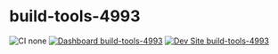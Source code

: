 # build-tools-4993

![CI none](https://img.shields.io/badge/ci-none-orange.svg)
[![Dashboard build-tools-4993](https://img.shields.io/badge/dashboard-build_tools_4993-yellow.svg)](https://dashboard.pantheon.io/sites/b5ebc443-5759-4589-a955-35431518c159#dev/code)
[![Dev Site build-tools-4993](https://img.shields.io/badge/site-build_tools_4993-blue.svg)](http://dev-build-tools-4993.pantheonsite.io/)